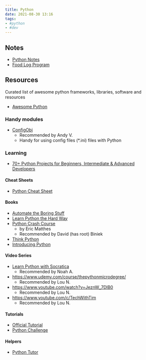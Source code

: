 ```yaml
---
title: Python
date: 2021-08-30 13:16
tags:
- #python
- #dev
---
```


## Notes

* [Python Notes](20210910055625-python-notes.md)
* [Food Log Program](20211022061431-food-log-program.md)

## Resources

Curated list of awesome python frameworks, libraries, software and resources

* [Awesome Python](https://github.com/vinta/awesome-python)

### Handy modules

* [ConfigObj](https://configobj.readthedocs.io/en/latest/configobj.html)
  + Recommended by Andy V.
  + Handy for using config files (*.ini) files with Python

### Learning

* [70+ Python Projects for Beginners, Intermediate & Advanced Developers][1]

[1]: https://www.theinsaneapp.com/2021/06/list-of-python-projects-with-source-code-and-tutorials.html


#### Cheat Sheets

* [Python Cheat Sheet](https://www.pythoncheatsheet.org)

#### Books

* [Automate the Boring Stuff](https://automatetheboringstuff.com)
* [Learn Python the Hard Way](https://learncodethehardway.org/python/)
* [Python Crash Course](https://ehmatthes.github.io/pcc/)
  + by Eric Matthes
  + Recommended by David (has root) Biniek
* [Think Python](https://open.umn.edu/opentextbooks/textbooks/43)
* [Introducing Python](https://www.amazon.com/Introducing-Python-Modern-Computing-Packages/dp/1449359361)

#### Video Series

* [Learn Python with Socratica](https://youtu.be/bY6m6_IIN94)
  + Recommended by Noah A.
* https://www.udemy.com/course/thepythonmicrodegree/
  + Recommended by Lou N.
* https://www.youtube.com/watch?v=JeznW_7DlB0
  + Recommended by Lou N.
* https://www.youtube.com/c/TechWithTim
  + Recommended by Lou N.

#### Tutorials

* [Official Tutorial](https://docs.python.org/3/tutorial/index.html)
* [Python Challenge](http://www.pythonchallenge.com)

#### Helpers

* [Python Tutor](https://pythontutor.com)
